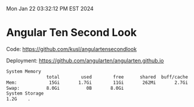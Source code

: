 Mon Jan 22 03:32:12 PM EST 2024

# Angular Ten Second Look

Code: https://github.com/kusl/angulartensecondlook

Deployment: https://github.com/angularten/angularten.github.io

```bash
System Memory
               total        used        free      shared  buff/cache   available
Mem:            15Gi       1.7Gi        11Gi       262Mi       2.7Gi        13Gi
Swap:          8.0Gi          0B       8.0Gi
System Storage
1.2G	.
```
```bash
